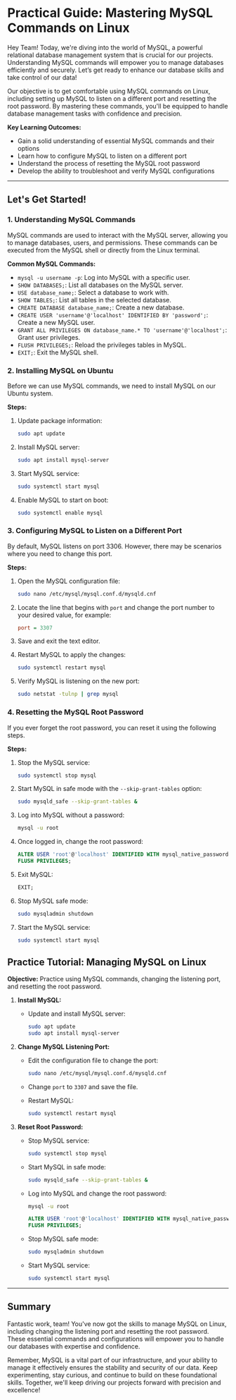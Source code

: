 # Practical Guide: Mastering MySQL Commands on Linux

Hey Team! Today, we're diving into the world of MySQL, a powerful relational database management system that is crucial for our projects. Understanding MySQL commands will empower you to manage databases efficiently and securely. Let’s get ready to enhance our database skills and take control of our data!

Our objective is to get comfortable using MySQL commands on Linux, including setting up MySQL to listen on a different port and resetting the root password. By mastering these commands, you'll be equipped to handle database management tasks with confidence and precision.

**Key Learning Outcomes:**
- Gain a solid understanding of essential MySQL commands and their options
- Learn how to configure MySQL to listen on a different port
- Understand the process of resetting the MySQL root password
- Develop the ability to troubleshoot and verify MySQL configurations

---

## Let's Get Started!

### 1. Understanding MySQL Commands

MySQL commands are used to interact with the MySQL server, allowing you to manage databases, users, and permissions. These commands can be executed from the MySQL shell or directly from the Linux terminal.

**Common MySQL Commands:**
- `mysql -u username -p`: Log into MySQL with a specific user.
- `SHOW DATABASES;`: List all databases on the MySQL server.
- `USE database_name;`: Select a database to work with.
- `SHOW TABLES;`: List all tables in the selected database.
- `CREATE DATABASE database_name;`: Create a new database.
- `CREATE USER 'username'@'localhost' IDENTIFIED BY 'password';`: Create a new MySQL user.
- `GRANT ALL PRIVILEGES ON database_name.* TO 'username'@'localhost';`: Grant user privileges.
- `FLUSH PRIVILEGES;`: Reload the privileges tables in MySQL.
- `EXIT;`: Exit the MySQL shell.

### 2. Installing MySQL on Ubuntu

Before we can use MySQL commands, we need to install MySQL on our Ubuntu system.

**Steps:**
1. Update package information:

    ```bash
    sudo apt update
    ```

2. Install MySQL server:

    ```bash
    sudo apt install mysql-server
    ```

3. Start MySQL service:

    ```bash
    sudo systemctl start mysql
    ```

4. Enable MySQL to start on boot:

    ```bash
    sudo systemctl enable mysql
    ```

### 3. Configuring MySQL to Listen on a Different Port

By default, MySQL listens on port 3306. However, there may be scenarios where you need to change this port.

**Steps:**
1. Open the MySQL configuration file:

    ```bash
    sudo nano /etc/mysql/mysql.conf.d/mysqld.cnf
    ```

2. Locate the line that begins with `port` and change the port number to your desired value, for example:

    ```ini
    port = 3307
    ```

3. Save and exit the text editor.

4. Restart MySQL to apply the changes:

    ```bash
    sudo systemctl restart mysql
    ```

5. Verify MySQL is listening on the new port:

    ```bash
    sudo netstat -tulnp | grep mysql
    ```

### 4. Resetting the MySQL Root Password

If you ever forget the root password, you can reset it using the following steps.

**Steps:**
1. Stop the MySQL service:

    ```bash
    sudo systemctl stop mysql
    ```

2. Start MySQL in safe mode with the `--skip-grant-tables` option:

    ```bash
    sudo mysqld_safe --skip-grant-tables &
    ```

3. Log into MySQL without a password:

    ```bash
    mysql -u root
    ```

4. Once logged in, change the root password:

    ```sql
    ALTER USER 'root'@'localhost' IDENTIFIED WITH mysql_native_password BY 'new_password';
    FLUSH PRIVILEGES;
    ```

5. Exit MySQL:

    ```sql
    EXIT;
    ```

6. Stop MySQL safe mode:

    ```bash
    sudo mysqladmin shutdown
    ```

7. Start the MySQL service:

    ```bash
    sudo systemctl start mysql
    ```

## Practice Tutorial: Managing MySQL on Linux

**Objective:** Practice using MySQL commands, changing the listening port, and resetting the root password.

1. **Install MySQL:**
    - Update and install MySQL server:

      ```bash
      sudo apt update
      sudo apt install mysql-server
      ```

2. **Change MySQL Listening Port:**
    - Edit the configuration file to change the port:

      ```bash
      sudo nano /etc/mysql/mysql.conf.d/mysqld.cnf
      ```

    - Change `port` to `3307` and save the file.
    - Restart MySQL:

      ```bash
      sudo systemctl restart mysql
      ```

3. **Reset Root Password:**
    - Stop MySQL service:

      ```bash
      sudo systemctl stop mysql
      ```

    - Start MySQL in safe mode:

      ```bash
      sudo mysqld_safe --skip-grant-tables &
      ```

    - Log into MySQL and change the root password:

      ```bash
      mysql -u root
      ```

      ```sql
      ALTER USER 'root'@'localhost' IDENTIFIED WITH mysql_native_password BY 'new_password';
      FLUSH PRIVILEGES;
      ```

    - Stop MySQL safe mode:

      ```bash
      sudo mysqladmin shutdown
      ```

    - Start MySQL service:

      ```bash
      sudo systemctl start mysql
      ```

---

## Summary

Fantastic work, team! You've now got the skills to manage MySQL on Linux, including changing the listening port and resetting the root password. These essential commands and configurations will empower you to handle our databases with expertise and confidence.

Remember, MySQL is a vital part of our infrastructure, and your ability to manage it effectively ensures the stability and security of our data. Keep experimenting, stay curious, and continue to build on these foundational skills. Together, we'll keep driving our projects forward with precision and excellence!
